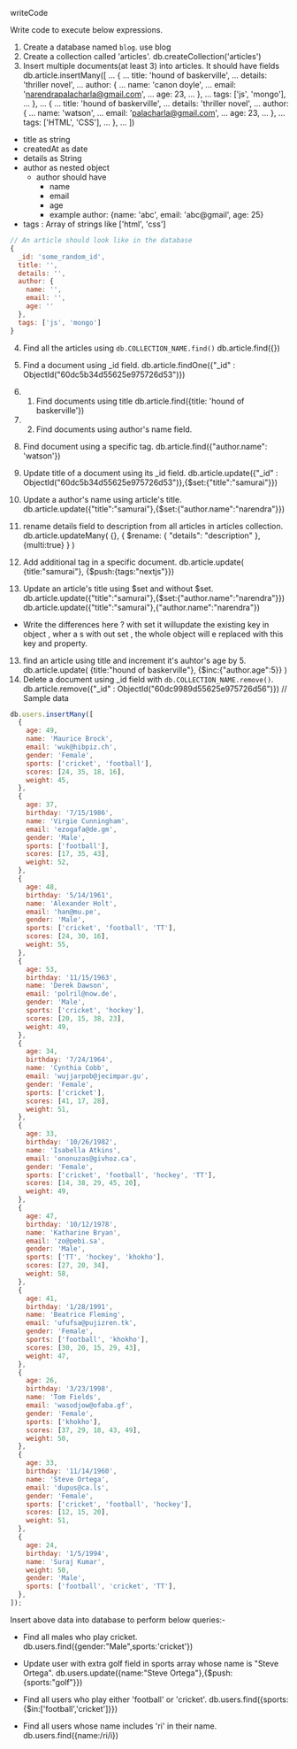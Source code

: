 writeCode

Write code to execute below expressions.

1. Create a database named `blog`.
   use blog
2. Create a collection called 'articles'.
   db.createCollection('articles')
3. Insert multiple documents(at least 3) into articles. It should have fields
   db.article.insertMany([
   ... {
   ... title: 'hound of baskerville',
   ... details: 'thriller novel',
   ... author: {
   ... name: 'canon doyle',
   ... email: 'narendrapalacharla@gmail.com',
   ... age: 23,
   ... },
   ... tags: ['js', 'mongo'],
   ... },
   ... {
   ... title: 'hound of baskerville',
   ... details: 'thriller novel',
   ... author: {
   ... name: 'watson',
   ... email: 'palacharla@gmail.com',
   ... age: 23,
   ... },
   ... tags: ['HTML', 'CSS'],
   ... },
   ... ])

- title as string
- createdAt as date
- details as String
- author as nested object
  - author should have
    - name
    - email
    - age
    - example author: {name: 'abc', email: 'abc@gmail', age: 25}
- tags : Array of strings like ['html', 'css']

```js
// An article should look like in the database
{
  _id: 'some_random_id',
  title: '',
  details: '',
  author: {
    name: '',
    email: '',
    age: ''
  },
  tags: ['js', 'mongo']
}
```

4. Find all the articles using `db.COLLECTION_NAME.find()`
   db.article.find({})

5. Find a document using \_id field.
   db.article.findOne({"\_id" : ObjectId("60dc5b34d55625e975726d53")})

6. 1. Find documents using title
      db.article.find({title: 'hound of baskerville'})
7. 2. Find documents using author's name field.
8. Find document using a specific tag.
   db.article.find({"author.name": 'watson'})
9. Update title of a document using its \_id field.
   db.article.update({"\_id" : ObjectId("60dc5b34d55625e975726d53")},{$set:{"title":"samurai"}})

10. Update a author's name using article's title.
    db.article.update({"title":"samurai"},{$set:{"author.name":"narendra"}})
11. rename details field to description from all articles in articles collection.
    db.article.updateMany( {}, { $rename: { "details": "description" },{multi:true} } )
12. Add additional tag in a specific document.
    db.article.update( {title:"samurai"}, {$push:{tags:"nextjs"}})

13. Update an article's title using $set and without $set.
db.article.update({"title":"samurai"},{$set:{"author.name":"narendra"}})
    db.article.update({"title":"samurai"},{"author.name":"narendra"})

- Write the differences here ?
  with set it willupdate the existing key in object , wher a s with out set , the whole object will e replaced with this key and property.

13. find an article using title and increment it's auhtor's age by 5.
    db.article.update( {title:"hound of baskerville"},
    {$inc:{"author.age":5}} )
14. Delete a document using \_id field with `db.COLLECTION_NAME.remove()`.
    db.article.remove({"\_id" : ObjectId("60dc9989d55625e975726d56")})
    // Sample data

```js
db.users.insertMany([
  {
    age: 49,
    name: 'Maurice Brock',
    email: 'wuk@hibpiz.ch',
    gender: 'Female',
    sports: ['cricket', 'football'],
    scores: [24, 35, 18, 16],
    weight: 45,
  },
  {
    age: 37,
    birthday: '7/15/1986',
    name: 'Virgie Cunningham',
    email: 'ezogafa@de.gm',
    gender: 'Male',
    sports: ['football'],
    scores: [17, 35, 43],
    weight: 52,
  },
  {
    age: 48,
    birthday: '5/14/1961',
    name: 'Alexander Holt',
    email: 'han@mu.pe',
    gender: 'Male',
    sports: ['cricket', 'football', 'TT'],
    scores: [24, 30, 16],
    weight: 55,
  },
  {
    age: 53,
    birthday: '11/15/1963',
    name: 'Derek Dawson',
    email: 'polril@now.de',
    gender: 'Male',
    sports: ['cricket', 'hockey'],
    scores: [20, 15, 38, 23],
    weight: 49,
  },
  {
    age: 34,
    birthday: '7/24/1964',
    name: 'Cynthia Cobb',
    email: 'wujjarpob@jecimpar.gu',
    gender: 'Female',
    sports: ['cricket'],
    scores: [41, 17, 28],
    weight: 51,
  },
  {
    age: 33,
    birthday: '10/26/1982',
    name: 'Isabella Atkins',
    email: 'ononuzas@givhoz.ca',
    gender: 'Female',
    sports: ['cricket', 'football', 'hockey', 'TT'],
    scores: [14, 38, 29, 45, 20],
    weight: 49,
  },
  {
    age: 47,
    birthday: '10/12/1978',
    name: 'Katharine Bryan',
    email: 'zo@pebi.sa',
    gender: 'Male',
    sports: ['TT', 'hockey', 'khokho'],
    scores: [27, 20, 34],
    weight: 58,
  },
  {
    age: 41,
    birthday: '1/28/1991',
    name: 'Beatrice Fleming',
    email: 'ufufsa@pujizren.tk',
    gender: 'Female',
    sports: ['football', 'khokho'],
    scores: [30, 20, 15, 29, 43],
    weight: 47,
  },
  {
    age: 26,
    birthday: '3/23/1998',
    name: 'Tom Fields',
    email: 'wasodjow@ofaba.gf',
    gender: 'Female',
    sports: ['khokho'],
    scores: [37, 29, 18, 43, 49],
    weight: 50,
  },
  {
    age: 33,
    birthday: '11/14/1960',
    name: 'Steve Ortega',
    email: 'dupus@ca.ls',
    gender: 'Female',
    sports: ['cricket', 'football', 'hockey'],
    scores: [12, 15, 20],
    weight: 51,
  },
  {
    age: 24,
    birthday: '1/5/1994',
    name: 'Suraj Kumar',
    weight: 50,
    gender: 'Male',
    sports: ['football', 'cricket', 'TT'],
  },
]);
```

Insert above data into database to perform below queries:-

- Find all males who play cricket.
  db.users.find({gender:"Male",sports:'cricket'})

- Update user with extra golf field in sports array whose name is "Steve Ortega".
  db.users.update({name:"Steve Ortega"},{$push:{sports:"golf"}})
- Find all users who play either 'football' or 'cricket'.
  db.users.find({sports:{$in:['football','cricket']}})
- Find all users whose name includes 'ri' in their name.
  db.users.find({name:/ri/i})
